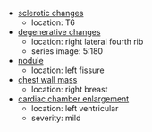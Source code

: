 - [sclerotic changes](../../definitions/hood/sclerotic-lesion.md)
  - location: T6
- [degenerative changes](../../definitions/nuance/thoracic_spine_degenerative_changes.json)
  - location: right lateral fourth rib
  - series image: 5:180
- [nodule](../../definitions/hood/pulmonary-nodule.md)
  - location: left fissure
- [chest wall mass](../../definitions/nuance/chest_wall_mass.json)
  - location: right breast
- [cardiac chamber enlargement](../../definitions/upmedic/Cardiomegaly.cde.md)
  - location: left ventricular
  - severity: mild